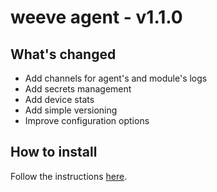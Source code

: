 # weeve agent - v1.1.0

## What's changed

* Add channels for agent's and module's logs
* Add secrets management
* Add device stats
* Add simple versioning
* Improve configuration options

## How to install

Follow the instructions [here](https://docs.weeve.engineering/guides/installing-the-weeve-agent).
